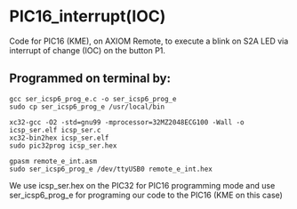 # PIC16_interrupt(IOC)

Code for PIC16 (KME), on AXIOM Remote, to execute a blink on S2A LED via interrupt of change (IOC) on the button P1.

## Programmed on terminal by:
```
gcc ser_icsp6_prog_e.c -o ser_icsp6_prog_e
sudo cp ser_icsp6_prog_e /usr/local/bin

xc32-gcc -O2 -std=gnu99 -mprocessor=32MZ2048ECG100 -Wall -o icsp_ser.elf icsp_ser.c
xc32-bin2hex icsp_ser.elf
sudo pic32prog icsp_ser.hex

gpasm remote_e_int.asm
sudo ser_icsp6_prog_e /dev/ttyUSB0 remote_e_int.hex
```
We use icsp_ser.hex on the PIC32 for PIC16 programming mode and use ser_icsp6_prog_e for programing our code to the PIC16 (KME on this case)
